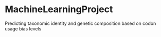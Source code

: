 # MachineLearningProject
Predicting taxonomic identity and genetic composition based on codon usage bias levels
